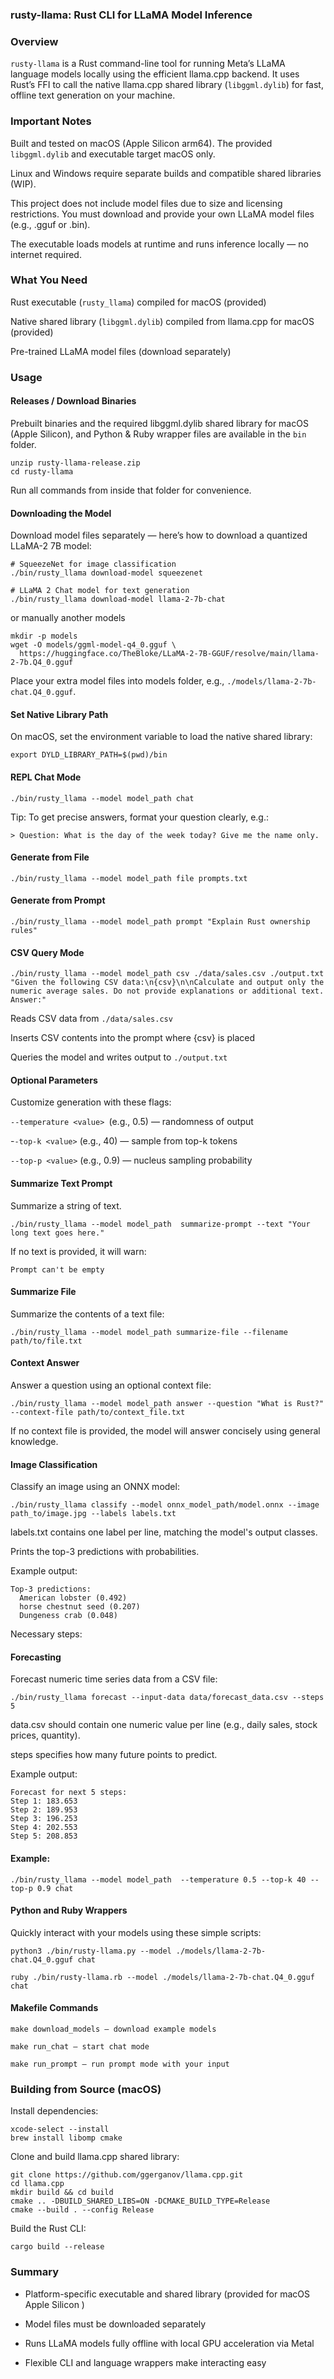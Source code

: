 ### rusty-llama: Rust CLI for LLaMA Model Inference

### Overview
`rusty-llama` is a Rust command-line tool for running Meta’s LLaMA language models locally using the efficient llama.cpp backend. It uses Rust’s FFI to call the native llama.cpp shared library (`libggml.dylib`) for fast, offline text generation on your machine.

### Important Notes
Built and tested on macOS (Apple Silicon arm64). The provided `libggml.dylib` and executable target macOS only.

Linux and Windows require separate builds and compatible shared libraries (WIP).

This project does not include model files due to size and licensing restrictions. You must download and provide your own LLaMA model files (e.g., .gguf or .bin).

The executable loads models at runtime and runs inference locally — no internet required.

### What You Need
Rust executable (`rusty_llama`) compiled for macOS (provided)

Native shared library (`libggml.dylib`) compiled from llama.cpp for macOS (provided)

Pre-trained LLaMA model files (download separately)

### Usage

#### Releases / Download Binaries

Prebuilt binaries and the required libggml.dylib shared library for macOS (Apple Silicon), and Python & Ruby wrapper files are available in the `bin` folder.
```
unzip rusty-llama-release.zip
cd rusty-llama
```
Run all commands from inside that folder for convenience.


#### Downloading the Model
Download model files separately — here’s how to download a quantized LLaMA-2 7B model:

```
# SqueezeNet for image classification
./bin/rusty_llama download-model squeezenet

# LLaMA 2 Chat model for text generation
./bin/rusty_llama download-model llama-2-7b-chat
```

or manually another models
```shell
mkdir -p models
wget -O models/ggml-model-q4_0.gguf \
  https://huggingface.co/TheBloke/LLaMA-2-7B-GGUF/resolve/main/llama-2-7b.Q4_0.gguf
```

Place your extra model files into models folder, e.g., `./models/llama-2-7b-chat.Q4_0.gguf`.


#### Set Native Library Path
On macOS, set the environment variable to load the native shared library:

```shell
export DYLD_LIBRARY_PATH=$(pwd)/bin
```


#### REPL Chat Mode

```shell
./bin/rusty_llama --model model_path chat
```

Tip: To get precise answers, format your question clearly, e.g.:
```shell
> Question: What is the day of the week today? Give me the name only.
```

#### Generate from File
```shell
./bin/rusty_llama --model model_path file prompts.txt
```

#### Generate from Prompt
```shell
./bin/rusty_llama --model model_path prompt "Explain Rust ownership rules"
```

#### CSV Query Mode
```shell
./bin/rusty_llama --model model_path csv ./data/sales.csv ./output.txt "Given the following CSV data:\n{csv}\n\nCalculate and output only the numeric average sales. Do not provide explanations or additional text. Answer:"
```
Reads CSV data from `./data/sales.csv`

Inserts CSV contents into the prompt where {csv} is placed

Queries the model and writes output to `./output.txt`

#### Optional Parameters
Customize generation with these flags:

`--temperature <value> `(e.g., 0.5) — randomness of output

-`-top-k <value>` (e.g., 40) — sample from top-k tokens

`--top-p <value>` (e.g., 0.9) — nucleus sampling probability


#### Summarize Text Prompt

Summarize a string of text.

```shell
./bin/rusty_llama --model model_path  summarize-prompt --text "Your long text goes here."
```

If no text is provided, it will warn:

```shell
Prompt can't be empty
```

#### Summarize File
Summarize the contents of a text file:

```shell
./bin/rusty_llama --model model_path summarize-file --filename path/to/file.txt
```

#### Context Answer
Answer a question using an optional context file:

```shell
./bin/rusty_llama --model model_path answer --question "What is Rust?" --context-file path/to/context_file.txt
```
If no context file is provided, the model will answer concisely using general knowledge.


#### Image Classification
Classify an image using an ONNX model:

```shell
./bin/rusty_llama classify --model onnx_model_path/model.onnx --image path_to/image.jpg --labels labels.txt
```
labels.txt contains one label per line, matching the model's output classes.

Prints the top-3 predictions with probabilities.

Example output:

```shell
Top-3 predictions:
  American lobster (0.492)
  horse chestnut seed (0.207)
  Dungeness crab (0.048)
```

Necessary steps:


#### Forecasting
Forecast numeric time series data from a CSV file:

```shell
./bin/rusty_llama forecast --input-data data/forecast_data.csv --steps 5
```

data.csv should contain one numeric value per line (e.g., daily sales, stock prices, quantity).

steps specifies how many future points to predict.

Example output:

```shell
Forecast for next 5 steps:
Step 1: 183.653
Step 2: 189.953
Step 3: 196.253
Step 4: 202.553
Step 5: 208.853
```

#### Example:

```shell
./bin/rusty_llama --model model_path  --temperature 0.5 --top-k 40 --top-p 0.9 chat
```

#### Python and Ruby Wrappers

Quickly interact with your models using these simple scripts:

```shell
python3 ./bin/rusty-llama.py --model ./models/llama-2-7b-chat.Q4_0.gguf chat
```

```shell
ruby ./bin/rusty-llama.rb --model ./models/llama-2-7b-chat.Q4_0.gguf chat
```

#### Makefile Commands
```shell
make download_models — download example models

make run_chat — start chat mode

make run_prompt — run prompt mode with your input
```

### Building from Source (macOS)

Install dependencies:

```shell
xcode-select --install
brew install libomp cmake

```

Clone and build llama.cpp shared library:

```shell
git clone https://github.com/ggerganov/llama.cpp.git
cd llama.cpp
mkdir build && cd build
cmake .. -DBUILD_SHARED_LIBS=ON -DCMAKE_BUILD_TYPE=Release
cmake --build . --config Release
```

Build the Rust CLI:

```shell
cargo build --release
```

### Summary

- Platform-specific executable and shared library (provided for macOS Apple Silicon )

- Model files must be downloaded separately

- Runs LLaMA models fully offline with local GPU acceleration via Metal

- Flexible CLI and language wrappers make interacting easy

